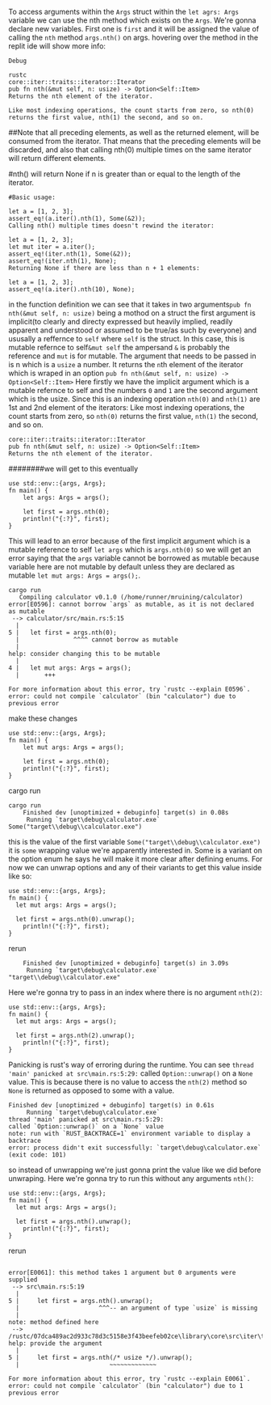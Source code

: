 To access arguments within the `Args` struct within the `let agrs: Args` variable we can use the nth method which exists on the `Args`. We're gonna declare new variables. First one is `first` and it will be assigned the value of calling the `nth` method `args.nth()` on args. hovering over the method in the replit ide will show more info:
```this method takes 1 argument but 0 arguments were supplied
Debug

rustc
core::iter::traits::iterator::Iterator
pub fn nth(&mut self, n: usize) -> Option<Self::Item>
Returns the nth element of the iterator.

Like most indexing operations, the count starts from zero, so nth(0) returns the first value, nth(1) the second, and so on.
```

##Note that all preceding elements, as well as the returned element, will be consumed from the iterator. That means that the preceding elements will be discarded, and also that calling nth(0) multiple times on the same iterator will return different elements.

#nth() will return None if n is greater than or equal to the length of the iterator.
```Examples
#Basic usage:

let a = [1, 2, 3];
assert_eq!(a.iter().nth(1), Some(&2));
Calling nth() multiple times doesn't rewind the iterator:

let a = [1, 2, 3];
let mut iter = a.iter();
assert_eq!(iter.nth(1), Some(&2));
assert_eq!(iter.nth(1), None);
Returning None if there are less than n + 1 elements:

let a = [1, 2, 3];
assert_eq!(a.iter().nth(10), None);
```
in the function definition we can see that it takes in two arguments`pub fn nth(&mut self, n: usize)` being a mothod on a struct the first argument is implicit(to clearly and directy expressed but heavily implied, readily apparent and understood or assumed to be true/as such by everyone) and ususally a reffernce to `self` where `self` is the struct. In this case, this is mutable refernce to self`&mut self` the ampersand `&` is probably the reference and `mut` is for mutable. The argument that needs to be passed in is n which is a `usize`  a number. It returns the `n`th element of the iterator which is wraped in an option `pub fn nth(&mut self, n: usize) -> Option<Self::Item>`
Here firstly we have the implicit argument which is a mutable refernce to self and the numbers `0` and `1` are the second argument which is the usize. Since this is an indexing operation `nth(0)` and `nth(1)` are 1st and 2nd element of the iterators:
Like most indexing operations, the count starts from zero, so `nth(0)` returns the first value, `nth(1)` the second, and so on. 
```definition
core::iter::traits::iterator::Iterator
pub fn nth(&mut self, n: usize) -> Option<Self::Item>
Returns the nth element of the iterator.
```
########we will get to this eventually
```accessing
use std::env::{args, Args};
fn main() {
	let args: Args = args();

	let first = args.nth(0);
    println!("{:?}", first);
}
```
This will lead to an error because of the first implicit argument which is a mutable reference to self `let args` which is `args.nth(0)`  so we will get an error saying that the `args` variable cannot be borrowed as mutable because variable here are not mutable by default unless they are declared as mutable `let mut args: Args = args();`.
```output
cargo run
   Compiling calculator v0.1.0 (/home/runner/mruining/calculator)
error[E0596]: cannot borrow `args` as mutable, as it is not declared as mutable
 --> calculator/src/main.rs:5:15
  |
5 |   let first = args.nth(0);
  |               ^^^^ cannot borrow as mutable
  |
help: consider changing this to be mutable
  |
4 |   let mut args: Args = args();
  |       +++

For more information about this error, try `rustc --explain E0596`.
error: could not compile `calculator` (bin "calculator") due to previous error
```
make these changes
```fix
use std::env::{args, Args};
fn main() {
	let mut args: Args = args();

	let first = args.nth(0);
    println!("{:?}", first);
}
```
cargo run
```output
cargo run
    Finished dev [unoptimized + debuginfo] target(s) in 0.08s
     Running `target\debug\calculator.exe`
Some("target\\debug\\calculator.exe")
```
this is the value of the first variable `Some("target\\debug\\calculator.exe")` it is `some` wrapping value we're apparently interested in. Some is a variant on the option enum he says he will make it more clear after defining enums. For now we can unwrap options and any of their variants to get this value inside like so:
```unwrap
use std::env::{args, Args};
fn main() {
  let mut args: Args = args();

  let first = args.nth(0).unwrap();
    println!("{:?}", first);
}
```
rerun
```output
    Finished dev [unoptimized + debuginfo] target(s) in 3.09s
     Running `target\debug\calculator.exe`
"target\\debug\\calculator.exe"
```
Here we're gonna try to pass in an index where there is no argument `nth(2)`:
```without
use std::env::{args, Args};
fn main() {
  let mut args: Args = args();

  let first = args.nth(2).unwrap();
    println!("{:?}", first);
}
```
Panicking is rust's way of erroring during the runtime. You can see `thread 'main' panicked at src\main.rs:5:29:` called `Option::unwrap()` on a `None` value. This is because there is no value to access the `nth(2)` method so `None` is returned as opposed to some with a value.
```panicking
Finished dev [unoptimized + debuginfo] target(s) in 0.61s
     Running `target\debug\calculator.exe`
thread 'main' panicked at src\main.rs:5:29:
called `Option::unwrap()` on a `None` value
note: run with `RUST_BACKTRACE=1` environment variable to display a backtrace
error: process didn't exit successfully: `target\debug\calculator.exe` (exit code: 101)
```
so instead of unwrapping we're just gonna print the value like we did before unwraping.
Here we're gonna try to run this without any arguments `nth()`:
```without
use std::env::{args, Args};
fn main() {
  let mut args: Args = args();

  let first = args.nth().unwrap();
    println!("{:?}", first);
}
```
rerun
```output

error[E0061]: this method takes 1 argument but 0 arguments were supplied
 --> src\main.rs:5:19
  |
5 |     let first = args.nth().unwrap();
  |                      ^^^-- an argument of type `usize` is missing
  |
note: method defined here
 --> /rustc/07dca489ac2d933c78d3c5158e3f43beefeb02ce\library\core\src\iter\traits\iterator.rs:396:8
help: provide the argument
  |
5 |     let first = args.nth(/* usize */).unwrap();
  |                         ~~~~~~~~~~~~~

For more information about this error, try `rustc --explain E0061`.
error: could not compile `calculator` (bin "calculator") due to 1 previous error
```